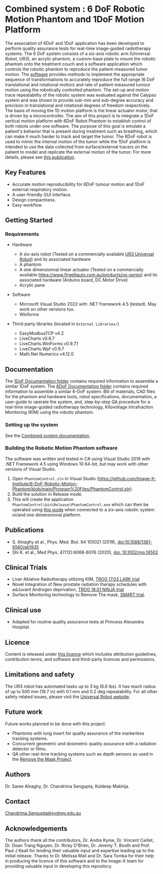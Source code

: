 # Combined system : 6 DoF Robotic Motion Phantom and 1DoF Motion Platform

The association of 6DoF and 1DoF application has been developed to perform quality assurance tests for real-time image-guided radiotherapy systems. The 6 DoF system consists of a six-axis robotic arm (Universal Robot, UR3), an acrylic phantom, a custom-base plate to mount the robotic phantom onto the treatment couch and a software application which controls the robotic phantom to reproduce the patient-measured tumor motion. The [software](https://github.com/Image-X-Institute/6-DoF-Robotic-Motion-Phantom/blob/main/Program%20Files/PhantomControl.sln) provides methods to implement the appropriate sequence of transformations to accurately reproduce the full range (6 DoF translational and rotational motion) and rate of patient-measured tumour motion using the robotically controlled phantom. The set-up and motion trace repeatability of the robotic system was evaluated against the Calypso system and was shown to provide sub-mm and sub-degree accuracy and precision in translational and rotational degrees of freedom respectively. The basis of moving the 1D motion platform is the linear actuator motor, that is driven by a microcontroller. The aim of this project is to integrate a 1DoF vertical motion platform with 6DoF Robot Phantom to establish control of both robots under one software. The purpose of this goal is emulate a patient's behavior that is present during treatment such as breathing, which can make it much harder to track and target the tumor. The 6DoF robot is used to mimic the internal motion of the tumor while the 1DoF platform is intended to use the data collected from surface/external tracers on the patient to model and replicate the external motion of the tumor. For more details, please see [this publication](https://doi.org/10.1088/1361-6560/ab1935).


## Key Features

- Accurate motion reproducibility for 6DoF tumour motion and 1DoF external respiratory motion.
- A user-friendly GUI interface.
- Design compactness.
- Easy workflow.


## Getting Started
### Requirements
    
  * Hardware
     - A six-axis robot (Tested on a commercially available [UR3 Universal Robot](https://www.universal-robots.com/products/ur3-robot/)) and its associated hardware
     - A phantom
     - A one dimensionnal linear actuator (Tested on a commercially available https://www.firgelliauto.com.au/products/os-series) and its associated hardware (Arduino board, DC Motor Drive)
     - Acrylic pane
  
  * Software 
     - Microsoft Visual Studio 2022 with .NET framework 4.5 (tested). May work on other versions too.  
     - Winforms
  
  * Third-party libraries (located in `External Libraries/`)
     - EasyModbusTCP v4.2
     - LiveCharts v0.9.7
     - LiveCharts.WinForms v0.9.7.1
     - LiveCharts.Wpf v0.9.7
     - Math.Net Numerics v4.12.0
     
## Documentation

The [1DoF Documentation folder](https://github.com/Image-X-Institute/6-DoF-Robotic-Motion-Phantom/tree/main/Documentation/1DoF) contains required information to assemble a similar 1DoF system. The [6DoF Documentation folder](https://github.com/Image-X-Institute/6-DoF-Robotic-Motion-Phantom/tree/main/Documentation/6DoF) contains required information to assemble a similar 6-DoF system: Bill of materials, CAD files for the phantom and hardware tools, robot specifications, documentation, a user-guide to operate the system, and, step-by-step QA procedure for a real-time image-guided radiotherapy technology, Kilovoltage Intrafraction Monitoring (KIM) using the robotic phantom.

### Setting up the system

See the [Combined system documentation](https://github.com/Image-X-Institute/6-DoF-Robotic-Motion-Phantom/tree/main/Documentation/Combined%20system).

### Building the Robotic Motion Phantom software

The software was written and tested in C# using Visual Studio 2019 with .NET Framework 4.5 using Windows 10 64-bit, but may work with other versions of Visual Studio.



1. Open `PhantomControl.sln` in Visual Studio (https://github.com/Image-X-Institute/6-DoF-Robotic-Motion-Phantom/blob/main/Program%20Files/PhantomControl.sln).
2. Build the solution in Release mode.
3. This will create the application `PhantomControl\bin\Release\PhantomControl.exe` which can then be operated using [this guide](https://github.com/Image-X-Institute/6-DoF-Robotic-Motion-Phantom/blob/main/Documentation/Combined%20system/Combined%20system%20Documentation.pdf) when connected to a six-axis robotic system or/and one dimensionnal platform.

## Publications

- S. Alnaghy et al., Phys. Med. Biol. 64 105021 (2019), [doi:10.1088/1361-6560/ab1935](https://doi.org/10.1088/1361-6560/ab1935)
- Shi K. et al., Med Phys. 47(12):6068-6076 (2020), [doi: 10.1002/mp.14502](https://aapm.onlinelibrary.wiley.com/doi/full/10.1002/mp.14502)

## Clinical Trials

- Liver Ablative Radiotherapy utilizing KIM, [TROG 17.03 LARK trial](https://www.trog.com.au/1703-LARK) 
- Novel Integration of New prostate radiation therapy schedules with adJuvant Androgen deprivation, [TROG 18.01 NINJA trial](https://www.trog.com.au/1801-NINJA)
- Surface Monitoring technology to Remove The mask, [SMART trial](https://image-x.sydney.edu.au/home/clinical-trials/).

## Clinical use
- Adapted for routine quality assurance tests at Princess Alexandra Hospital.

## Licence

Content is released under [this licence](https://github.com/ACRF-Image-X-Institute/6-DoF-Robotic-Motion-Phantom/blob/a5fb87378eb501c1a9539277ff3f0080b794489e/Copyright%20Notice%20and%20Licence.pdf) which includes attribution guidelines, contribution terms, and software and third-party licences and permissions.

## Limitations and safety 

The UR3 robot has automated tasks up to 3 kg (6.6 lbs). It has reach radius of up to 500 mm (19.7 in) with 0.1 mm and 0.2 deg repeatability. For all other safety related issues, please visit the [Universal Robot website](https://www.universal-robots.com/articles/).

## Future work

Future works planned to be done with this project:

- Phantoms with lung insert for quality assurance of the markerless tracking systems.
- Concurrent geometric and dosimetric quality assurance with a radiation detector or films. 
- QA other real-time tracking systems such as depth sensors as used in the [Remove the Mask Project](https://image-x.sydney.edu.au/home/remove-the-mask/).

## Authors

Dr. Saree Alnaghy, Dr. Chandrima Sengupta, Kuldeep Makhija.

## Contact
Chandrima.Sengupta@sydney.edu.au

## Acknowledgements

The authors thank all the contributors, Dr. Andre Kyme, Dr. Vincent Caillet, Dr. Doan Trang Nguyen, Dr. Ricky O'Brien, Dr. Jeremy T. Booth and Prof. Paul J Keall for lending their valuable input and expertise leading up to the initial release. Thanks to Dr. Melissa Mail and Dr. Sara Tomka for their help in producing the licence of this software and to the Image-X team for providing valuable input in developing this repository.
